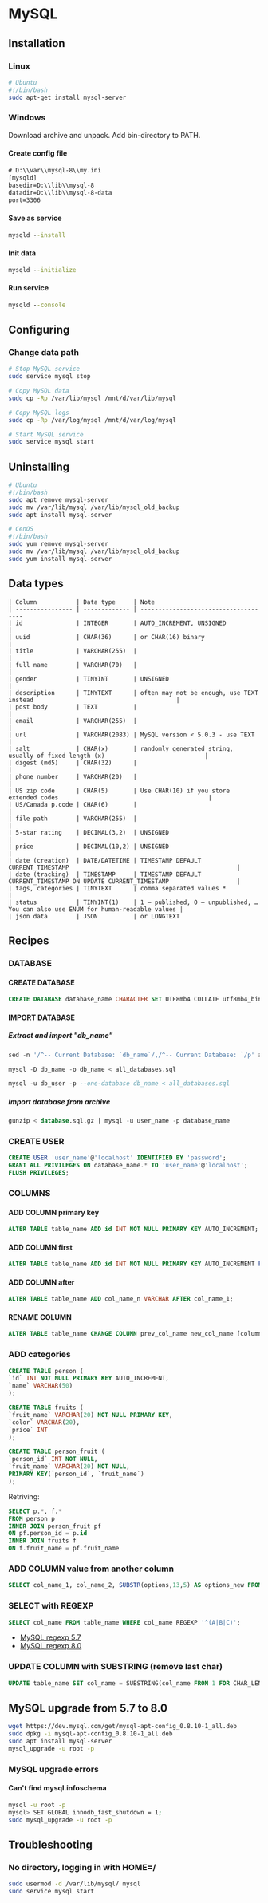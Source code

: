 # MySQL

## Installation

### Linux

```bash
# Ubuntu
#!/bin/bash
sudo apt-get install mysql-server
```

### Windows

Download archive and unpack. Add bin-directory to PATH.

#### Create config file

```cmd
# D:\\var\\mysql-8\\my.ini
[mysqld]
basedir=D:\\lib\\mysql-8
datadir=D:\\lib\\mysql-8-data
port=3306
```

#### Save as service

```cmd
mysqld --install
```

#### Init data

```cmd
mysqld --initialize
```

#### Run service

```cmd
mysqld --console
```

## Configuring

### Change data path

```bash
# Stop MySQL service
sudo service mysql stop

# Copy MySQL data
sudo cp -Rp /var/lib/mysql /mnt/d/var/lib/mysql

# Copy MySQL logs
sudo cp -Rp /var/log/mysql /mnt/d/var/log/mysql

# Start MySQL service
sudo service mysql start
```

## Uninstalling

```bash
# Ubuntu
#!/bin/bash
sudo apt remove mysql-server
sudo mv /var/lib/mysql /var/lib/mysql_old_backup
sudo apt install mysql-server
```

```bash
# CenOS
#!/bin/bash
sudo yum remove mysql-server
sudo mv /var/lib/mysql /var/lib/mysql_old_backup
sudo yum install mysql-server
```


## Data types

```text
| Column           | Data type     | Note
| ---------------- | ------------- | -------------------------------------
| id               | INTEGER       | AUTO_INCREMENT, UNSIGNED                                                          |
| uuid             | CHAR(36)      | or CHAR(16) binary                                                                |
| title            | VARCHAR(255)  |                                                                                   |
| full name        | VARCHAR(70)   |                                                                                   |
| gender           | TINYINT       | UNSIGNED                                                                          |
| description      | TINYTEXT      | often may not be enough, use TEXT  instead                                        |
| post body        | TEXT          |                                                                                   |
| email            | VARCHAR(255)  |                                                                                   |
| url              | VARCHAR(2083) | MySQL version < 5.0.3 - use TEXT                                                  |
| salt             | CHAR(x)       | randomly generated string, usually of fixed length (x)                            |
| digest (md5)     | CHAR(32)      |                                                                                   |
| phone number     | VARCHAR(20)   |                                                                                   |
| US zip code      | CHAR(5)       | Use CHAR(10) if you store extended codes                                          |
| US/Canada p.code | CHAR(6)       |                                                                                   |
| file path        | VARCHAR(255)  |                                                                                   |
| 5-star rating    | DECIMAL(3,2)  | UNSIGNED                                                                          |
| price            | DECIMAL(10,2) | UNSIGNED                                                                          |
| date (creation)  | DATE/DATETIME | TIMESTAMP DEFAULT CURRENT_TIMESTAMP                                               |
| date (tracking)  | TIMESTAMP     | TIMESTAMP DEFAULT CURRENT_TIMESTAMP ON UPDATE CURRENT_TIMESTAMP                   |
| tags, categories | TINYTEXT      | comma separated values *                                                          |
| status           | TINYINT(1)    | 1 – published, 0 – unpublished, … You can also use ENUM for human-readable values |
| json data        | JSON          | or LONGTEXT
```

## Recipes

### DATABASE

#### CREATE DATABASE

```sql
CREATE DATABASE database_name CHARACTER SET UTF8mb4 COLLATE utf8mb4_bin;
```

#### IMPORT DATABASE

##### Extract and import "db_name"

```sql
sed -n '/^-- Current Database: `db_name`/,/^-- Current Database: `/p' alldatabases.sql > db_name.sql
```

```sql
mysql -D db_name -o db_name < all_databases.sql
```

```sql
mysql -u db_user -p --one-database db_name < all_databases.sql
```

##### Import database from archive

```sql
gunzip < database.sql.gz | mysql -u user_name -p database_name
```

### CREATE USER

```sql
CREATE USER 'user_name'@'localhost' IDENTIFIED BY 'password';
GRANT ALL PRIVILEGES ON database_name.* TO 'user_name'@'localhost';
FLUSH PRIVILEGES;
```

### COLUMNS

#### ADD COLUMN primary key

```sql
ALTER TABLE table_name ADD id INT NOT NULL PRIMARY KEY AUTO_INCREMENT;
```

#### ADD COLUMN first

```sql
ALTER TABLE table_name ADD id INT NOT NULL PRIMARY KEY AUTO_INCREMENT FIRST;
```

#### ADD COLUMN after

```sql
ALTER TABLE table_name ADD col_name_n VARCHAR AFTER col_name_1;
```

#### RENAME COLUMN

```sql
ALTER TABLE table_name CHANGE COLUMN prev_col_name new_col_name [column_definition];
```

### ADD categories

```sql
CREATE TABLE person (
`id` INT NOT NULL PRIMARY KEY AUTO_INCREMENT,
`name` VARCHAR(50)
);

CREATE TABLE fruits (
`fruit_name` VARCHAR(20) NOT NULL PRIMARY KEY,
`color` VARCHAR(20),
`price` INT
);

CREATE TABLE person_fruit (
`person_id` INT NOT NULL,
`fruit_name` VARCHAR(20) NOT NULL,
PRIMARY KEY(`person_id`, `fruit_name`)
);
```

Retriving:

```sql
SELECT p.*, f.*
FROM person p
INNER JOIN person_fruit pf
ON pf.person_id = p.id
INNER JOIN fruits f
ON f.fruit_name = pf.fruit_name
```

### ADD COLUMN value from another column

```sql
SELECT col_name_1, col_name_2, SUBSTR(options,13,5) AS options_new FROM table_name;
```

### SELECT with REGEXP

```sql
SELECT col_name FROM table_name WHERE col_name REGEXP '^(A|B|C)';
```

- [MySQL regexp 5.7](https://dev.mysql.com/doc/refman/5.7/en/regexp.html)
- [MySQL regexp 8.0](https://dev.mysql.com/doc/refman/8.0/en/regexp.html)

### UPDATE COLUMN with SUBSTRING (remove last char)

```sql
UPDATE table_name SET col_name = SUBSTRING(col_name FROM 1 FOR CHAR_LENGTH(ref_id) - 1);
```

## MySQL upgrade from 5.7 to 8.0

```bash
wget https://dev.mysql.com/get/mysql-apt-config_0.8.10-1_all.deb
sudo dpkg -i mysql-apt-config_0.8.10-1_all.deb
sudo apt install mysql-server
mysql_upgrade -u root -p
```

### MySQL upgrade errors

#### Can't find mysql.infoschema

```bash
mysql -u root -p
mysql> SET GLOBAL innodb_fast_shutdown = 1;
sudo mysql_upgrade -u root -p
```

## Troubleshooting

### No directory, logging in with HOME=/

```bash
sudo usermod -d /var/lib/mysql/ mysql
sudo service mysql start
```

